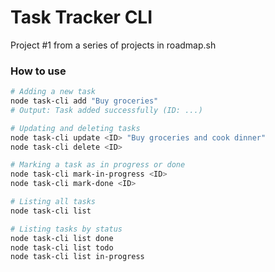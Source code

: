 # Task Tracker CLI

Project #1 from a series of projects in roadmap.sh

### How to use
```bash
# Adding a new task
node task-cli add "Buy groceries"
# Output: Task added successfully (ID: ...)

# Updating and deleting tasks
node task-cli update <ID> "Buy groceries and cook dinner"
node task-cli delete <ID>

# Marking a task as in progress or done
node task-cli mark-in-progress <ID>
node task-cli mark-done <ID>

# Listing all tasks
node task-cli list

# Listing tasks by status
node task-cli list done
node task-cli list todo
node task-cli list in-progress
```